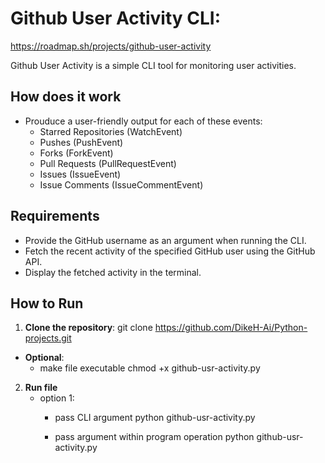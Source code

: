 # Github User Activity CLI:

https://roadmap.sh/projects/github-user-activity

Github User Activity is a simple CLI tool for monitoring user activities.

## How does it work
- Prouduce a user-friendly output for each of these events:
    - Starred Repositories (WatchEvent)
    - Pushes (PushEvent)
    - Forks (ForkEvent)
    - Pull Requests (PullRequestEvent)
    - Issues (IssueEvent)
    - Issue Comments (IssueCommentEvent)

## Requirements
- Provide the GitHub username as an argument when running the CLI.
- Fetch the recent activity of the specified GitHub user using the GitHub API.
- Display the fetched activity in the terminal.

## How to Run

1. **Clone the repository**:
   git clone https://github.com/DikeH-Ai/Python-projects.git

- **Optional**:
    - make file executable
    chmod +x github-usr-activity.py

2. **Run file**
    - option 1:
        - pass CLI argument
        python github-usr-activity.py <username>
        
        - pass argument within program operation
        python github-usr-activity.py